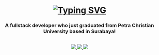 <h1 align="center">
  <a href="https://git.io/typing-svg">
    <img src="https://readme-typing-svg.herokuapp.com?font=Fira+Code&size=24&duration=4000&pause=700&color=14AE8F&background=93D5FF00&center=true&vCenter=true&width=435&height=125&lines=Halo!;%EC%95%88%EB%85%95%ED%95%98%EC%84%B8%EC%9A%94!;I'm+David+Ivan+" alt="Typing SVG" />
  </a>
</h1>

<h3 align="center">A fullstack developer who just graduated from Petra Christian University based in Surabaya! </h3>

<br>

<div align="center">
  <a href="mailto:davidivan6900@gmail.com">
    <img src="https://img.shields.io/badge/Email-me%20at%20gmail.com-red?style=for-the-badge&logo=gmail&logoColor=white" target="_blank">
  </a>
    <a href="https://www.linkedin.com/in/davidivan6900">
    <img src="https://img.shields.io/badge/LinkedIn-YourProfileName-blue?style=for-the-badge&logo=linkedin&logoColor=white" target="_blank">
  </a>
  <a href="https://www.instagram.com/_davidivan/">
    <img src="https://img.shields.io/badge/Instagram-YourUsername-pink?style=for-the-badge&logo=instagram&logoColor=white" target="_blank">
  </a>
  
</div>
